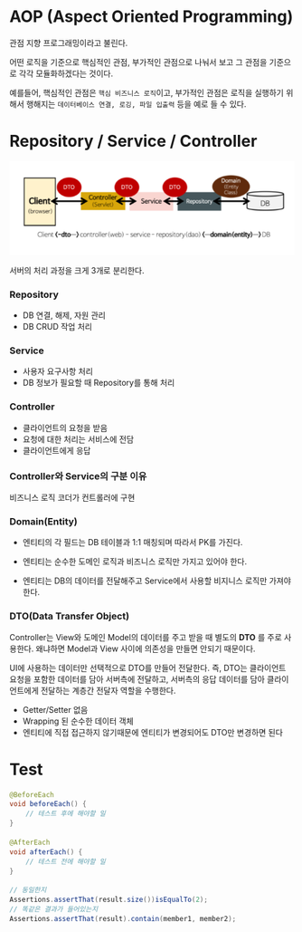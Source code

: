 # AOP (Aspect Oriented Programming)

관점 지향 프로그래밍이라고 불린다.

어떤 로직을 기준으로 핵심적인 관점, 부가적인 관점으로 나눠서 보고 그 관점을 기준으로 각각 모듈화하겠다는 것이다.

예를들어, 핵심적인 관점은 `핵심 비즈니스 로직`이고, 부가적인 관점은 로직을 실행하기 위해서 행해지는 `데이터베이스 연결, 로깅, 파일 입출력` 등을 예로 들 수 있다.

  



# Repository / Service / Controller

<img src = "./img_basic/1.png">



서버의 처리 과정을 크게 3개로 분리한다.

### Repository

* DB 연결, 해제, 자원 관리
* DB CRUD 작업 처리

### Service

* 사용자 요구사항 처리
* DB 정보가 필요할 때 Repository를 통해 처리

### Controller

* 클라이언트의 요청을 받음
* 요청에 대한 처리는 서비스에 전담
* 클라이언트에게 응답



### Controller와 Service의 구분 이유

비즈니스 로직 코더가 컨트롤러에 구현



### Domain(Entity)

* 엔티티의 각 필드는 DB 테이블과 1:1 매칭되며 따라서 PK를 가진다.

* 엔티티는 순수한 도메인 로직과 비즈니스 로직만 가지고 있어야 한다.

* 엔티티는 DB의 데이터를 전달해주고 Service에서 사용할 비지니스 로직만 가져야 한다.



### DTO(Data Transfer Object)

Controller는 View와 도메인 Model의 데이터를 주고 받을 때 별도의 **DTO** 를 주로 사용한다. 왜냐하면 Model과 View 사이에 의존성을 만들면 안되기 때문이다.

UI에 사용하는 데이터만 선택적으로 DTO를 만들어 전달한다. 즉, DTO는 클라이언트 요청을 포함한 데이터를 담아 서버측에 전달하고, 서버측의 응답 데이터를 담아 클라이언트에게 전달하는 계층간 전달자 역할을 수행한다.

- Getter/Setter 없음
- Wrapping 된 순수한 데이터 객체
- 엔티티에 직접 접근하지 않기때문에 엔티티가 변경되어도 DTO만 변경하면 된다



# Test

```java
@BeforeEach
void beforeEach() {
    // 테스트 후에 해야할 일 
}

@AfterEach
void afterEach() {
	// 테스트 전에 해야할 일
}

// 동일한지
Assertions.assertThat(result.size())isEqualTo(2);
// 똑같은 결과가 들어있는지
Assertions.assertThat(result).contain(member1, member2);
```

